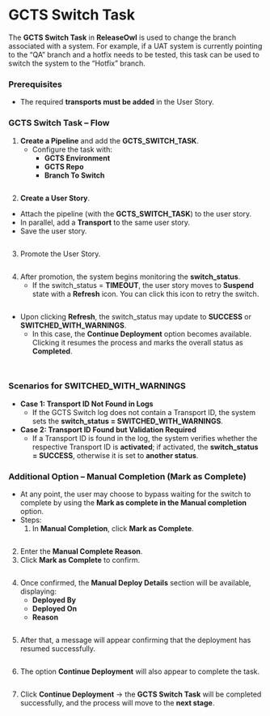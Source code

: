 # GCTS Switch Task

The **GCTS Switch Task** in **ReleaseOwl** is used to change the branch associated with a system. For example, if a UAT system is currently pointing to the “QA” branch and a hotfix needs to be tested, this task can be used to switch the system to the “Hotfix” branch.

### Prerequisites

* The required **transports must be added** in the User Story.

### GCTS Switch Task – Flow

1. **Create a Pipeline** and add the **GCTS\_SWITCH\_TASK**.
   * Configure the task with:
     * **GCTS Environment**
     * **GCTS Repo**
     * **Branch To Switch**

<figure><img src="../../../.gitbook/assets/image (4) (1).png" alt=""><figcaption></figcaption></figure>



2. **Create a User Story**.

* Attach the pipeline (with the **GCTS\_SWITCH\_TASK**) to the user story.
* In parallel, add a **Transport** to the same user story.
* Save the user story.

<figure><img src="../../../.gitbook/assets/image (2) (1) (1).png" alt=""><figcaption></figcaption></figure>

3. Promote the User Story.

<figure><img src="../../../.gitbook/assets/image (1) (1) (1).png" alt=""><figcaption></figcaption></figure>



4. After promotion, the system begins monitoring the **switch\_status**.
   * If the switch\_status = **TIMEOUT**, the user story moves to **Suspend** state with a **Refresh** icon. You can click this icon to retry the switch.

<figure><img src="../../../.gitbook/assets/image (4) (1) (1).png" alt=""><figcaption></figcaption></figure>

* Upon clicking **Refresh**, the switch\_status may update to **SUCCESS** or **SWITCHED\_WITH\_WARNINGS**.
  * In this case, the **Continue Deployment** option becomes available. Clicking it resumes the process and marks the overall status as **Completed**.

<figure><img src="../../../.gitbook/assets/image (5).png" alt=""><figcaption></figcaption></figure>

<figure><img src="../../../.gitbook/assets/image (7).png" alt=""><figcaption></figcaption></figure>

### Scenarios for SWITCHED\_WITH\_WARNINGS

* **Case 1: Transport ID Not Found in Logs**
  * If the GCTS Switch log does not contain a Transport ID, the system sets the **switch\_status = SWITCHED\_WITH\_WARNINGS**.
* **Case 2: Transport ID Found but Validation Required**
  * If a Transport ID is found in the log, the system verifies whether the respective Transport ID is **activated**; if activated, the **switch\_status = SUCCESS**, otherwise it is set to **another status**.

### Additional Option – Manual Completion (Mark as Complete)

* At any point, the user may choose to bypass waiting for the switch to complete by using the **Mark as complete in the Manual completion** option.
* Steps:
  1. In **Manual Completion**, click **Mark as Complete**.

<figure><img src="../../../.gitbook/assets/image (1540).png" alt=""><figcaption></figcaption></figure>

2. Enter the **Manual Complete Reason**.
3. Click **Mark as Complete** to confirm.

<figure><img src="../../../.gitbook/assets/image (10).png" alt=""><figcaption></figcaption></figure>

4. Once confirmed, the **Manual Deploy Details** section will be available, displaying:
   * **Deployed By**
   * **Deployed On**
   * **Reason**

<figure><img src="../../../.gitbook/assets/image (13).png" alt=""><figcaption></figcaption></figure>

5. After that, a message will appear confirming that the deployment has resumed successfully.&#x20;

<figure><img src="../../../.gitbook/assets/image (17).png" alt=""><figcaption></figcaption></figure>

6. The option **Continue Deployment** will also appear to complete the task.

<figure><img src="../../../.gitbook/assets/image (15).png" alt=""><figcaption></figcaption></figure>

7. Click **Continue Deployment** → the **GCTS Switch Task** will be completed successfully, and the process will move to the **next stage**.

<figure><img src="../../../.gitbook/assets/image (16).png" alt=""><figcaption></figcaption></figure>
